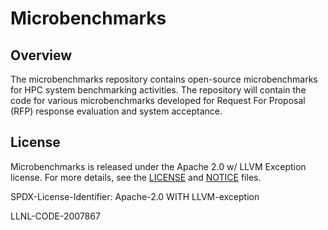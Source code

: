 # Microbenchmarks

## Overview

The microbenchmarks repository contains open-source microbenchmarks for HPC
system benchmarking activities. The repository will contain the code for
various microbenchmarks developed for Request For Proposal (RFP) response
evaluation and system acceptance.

## License
Microbenchmarks is released under the Apache 2.0 w/ LLVM Exception license.
For more details, see the [LICENSE](./LICENSE) and [NOTICE](./NOTICE) files.

SPDX-License-Identifier: Apache-2.0 WITH LLVM-exception

LLNL-CODE-2007867
